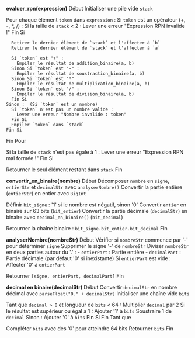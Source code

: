 **evaluer_rpn(expression)**
Début
  Initialiser une pile vide `stack`

  Pour chaque élément `token` dans `expression` : 
    Si `token` est un opérateur (+, -, *, /) :
      Si la taille de `stack` < 2 :
        Lever une erreur "Expression RPN invalide !"
      Fin Si
      
      Retirer le dernier élément de `stack` et l'affecter à `b`
      Retirer le dernier élément de `stack` et l'affecter à `a`

      Si `token` est "+" :
        Empiler le résultat de addition_binaire(a, b)
      Sinon Si `token` est "-" :
        Empiler le résultat de soustraction_binaire(a, b)
      Sinon Si `token` est "*" :
        Empiler le résultat de multiplication_binaire(a, b)
      Sinon Si `token` est "/" :
        Empiler le résultat de division_binaire(a, b)
      Fin Si
    Sinon :  (Si `token` est un nombre)
      Si `token` n'est pas un nombre valide :
        Lever une erreur "Nombre invalide : token"
      Fin Si
      Empiler `token` dans `stack`
    Fin Si
  Fin Pour

  Si la taille de `stack` n'est pas égale à 1 :
    Lever une erreur "Expression RPN mal formée !"
  Fin Si

  Retourner le seul élément restant dans `stack`
Fin



**convertir_en_binaire(nombre)**
Début
  Décomposer `nombre` en `signe`, `entierStr` et `decimalStr` avec `analyserNombre()`
  Convertir la partie entière (`entierStr`) en entier avec `BigInt`

  Définir `bit_signe` : '1' si le nombre est négatif, sinon '0'
  Convertir `entier` en binaire sur 63 bits (`bit_entier`)
  Convertir la partie décimale (`decimalStr`) en binaire avec `decimal_en_binaire()` (`bit_decimal`)

  Retourner la chaîne binaire : `bit_signe.bit_entier.bit_decimal`
Fin

**analyserNombre(nombreStr)**
Début
  Vérifier si `nombreStr` commence par '-' pour déterminer `signe`
  Supprimer le signe '-' de `nombreStr`
  Diviser `nombreStr` en deux parties autour du '.' :
    - `entierPart` : Partie entière
    - `decimalPart` : Partie décimale (par défaut '0' si inexistante)
  Si `entierPart` est vide :
    Affecter '0' à `entierPart`

  Retourner `[signe, entierPart, decimalPart]`
Fin

**decimal en binaire(decimalStr)**
Début
  Convertir `decimalStr` en nombre décimal avec `parseFloat("0." + decimalStr)`
  Initialiser une chaîne vide `bits`

  Tant que `decimal > 0` et longueur de `bits` < 64 :
    Multiplier `decimal` par 2
    Si le résultat est supérieur ou égal à 1 :
      Ajouter '1' à `bits`
      Soustraire 1 de `decimal`
    Sinon :
      Ajouter '0' à `bits`
    Fin Si
  Fin Tant que

  Compléter `bits` avec des '0' pour atteindre 64 bits
  Retourner `bits`
Fin
